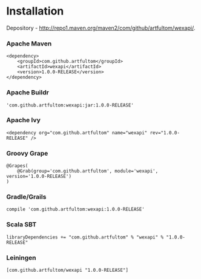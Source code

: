 # Installation

Depository - http://repo1.maven.org/maven2/com/github/artfultom/wexapi/.

### Apache Maven
```
<dependency>
    <groupId>com.github.artfultom</groupId>
    <artifactId>wexapi</artifactId>
    <version>1.0.0-RELEASE</version>
</dependency>
```
### Apache Buildr
```
'com.github.artfultom:wexapi:jar:1.0.0-RELEASE'
```
### Apache Ivy
```
<dependency org="com.github.artfultom" name="wexapi" rev="1.0.0-RELEASE" />
```
### Groovy Grape
```
@Grapes( 
    @Grab(group='com.github.artfultom', module='wexapi', version='1.0.0-RELEASE') 
)
```
### Gradle/Grails
```
compile 'com.github.artfultom:wexapi:1.0.0-RELEASE'
```
### Scala SBT
```
libraryDependencies += "com.github.artfultom" % "wexapi" % "1.0.0-RELEASE"
```
### Leiningen
```
[com.github.artfultom/wexapi "1.0.0-RELEASE"]
```
